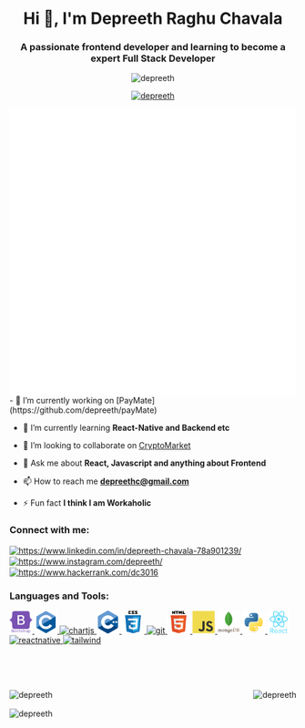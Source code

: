 <h1 align="center">Hi 👋, I'm Depreeth Raghu Chavala</h1>
<h3 align="center">A passionate frontend developer and learning to become a expert Full Stack Developer</h3>

<p align="center"> <img src="https://komarev.com/ghpvc/?username=depreeth&label=Profile%20views&color=0e75b6&style=flat" alt="depreeth" /> </p>

<p align="center"> <a href="https://github.com/ryo-ma/github-profile-trophy"><img src="https://github-profile-trophy.vercel.app/?username=depreeth" alt="depreeth" /></a> </p>
<img align="right" src="https://github.com/depreeth/depreeth/blob/main/96512-developer-animation.gif"/>
<!-- <img align="right" src="64737-connect-globe.gif"/> -->
<br>
<br>
<br>
<br>
<br>
<br>
- 🔭 I’m currently working on [PayMate](https://github.com/depreeth/payMate)

- 🌱 I’m currently learning **React-Native and Backend etc**

- 👯 I’m looking to collaborate on [CryptoMarket](https://github.com/depreeth/CryptoMarket)

- 💬 Ask me about **React, Javascript and anything about Frontend**

- 📫 How to reach me **depreethc@gmail.com**

- ⚡ Fun fact **I think I am Workaholic**

<h3 align="left">Connect with me:</h3>
<p align="left">
<a href="https://linkedin.com/in/https://www.linkedin.com/in/depreeth-chavala-78a901239/" target="blank"><img align="center" src="https://raw.githubusercontent.com/rahuldkjain/github-profile-readme-generator/master/src/images/icons/Social/linked-in-alt.svg" alt="https://www.linkedin.com/in/depreeth-chavala-78a901239/" height="30" width="40" /></a>
<a href="https://instagram.com/https://www.instagram.com/depreeth/" target="blank"><img align="center" src="https://raw.githubusercontent.com/rahuldkjain/github-profile-readme-generator/master/src/images/icons/Social/instagram.svg" alt="https://www.instagram.com/depreeth/" height="30" width="40" /></a>
<a href="https://www.hackerrank.com/https://www.hackerrank.com/dc3016" target="blank"><img align="center" src="https://raw.githubusercontent.com/rahuldkjain/github-profile-readme-generator/master/src/images/icons/Social/hackerrank.svg" alt="https://www.hackerrank.com/dc3016" height="30" width="40" /></a>
</p>

<h3 align="left">Languages and Tools:</h3>
<p align="left"> <a href="https://getbootstrap.com" target="_blank" rel="noreferrer"> <img src="https://raw.githubusercontent.com/devicons/devicon/master/icons/bootstrap/bootstrap-plain-wordmark.svg" alt="bootstrap" width="40" height="40"/> </a> <a href="https://www.cprogramming.com/" target="_blank" rel="noreferrer"> <img src="https://raw.githubusercontent.com/devicons/devicon/master/icons/c/c-original.svg" alt="c" width="40" height="40"/> </a> <a href="https://www.chartjs.org" target="_blank" rel="noreferrer"> <img src="https://www.chartjs.org/media/logo-title.svg" alt="chartjs" width="40" height="40"/> </a> <a href="https://www.w3schools.com/cpp/" target="_blank" rel="noreferrer"> <img src="https://raw.githubusercontent.com/devicons/devicon/master/icons/cplusplus/cplusplus-original.svg" alt="cplusplus" width="40" height="40"/> </a> <a href="https://www.w3schools.com/css/" target="_blank" rel="noreferrer"> <img src="https://raw.githubusercontent.com/devicons/devicon/master/icons/css3/css3-original-wordmark.svg" alt="css3" width="40" height="40"/> </a> <a href="https://git-scm.com/" target="_blank" rel="noreferrer"> <img src="https://www.vectorlogo.zone/logos/git-scm/git-scm-icon.svg" alt="git" width="40" height="40"/> </a> <a href="https://www.w3.org/html/" target="_blank" rel="noreferrer"> <img src="https://raw.githubusercontent.com/devicons/devicon/master/icons/html5/html5-original-wordmark.svg" alt="html5" width="40" height="40"/> </a> <a href="https://developer.mozilla.org/en-US/docs/Web/JavaScript" target="_blank" rel="noreferrer"> <img src="https://raw.githubusercontent.com/devicons/devicon/master/icons/javascript/javascript-original.svg" alt="javascript" width="40" height="40"/> </a> <a href="https://www.mongodb.com/" target="_blank" rel="noreferrer"> <img src="https://raw.githubusercontent.com/devicons/devicon/master/icons/mongodb/mongodb-original-wordmark.svg" alt="mongodb" width="40" height="40"/> </a> <a href="https://www.python.org" target="_blank" rel="noreferrer"> <img src="https://raw.githubusercontent.com/devicons/devicon/master/icons/python/python-original.svg" alt="python" width="40" height="40"/> </a> <a href="https://reactjs.org/" target="_blank" rel="noreferrer"> <img src="https://raw.githubusercontent.com/devicons/devicon/master/icons/react/react-original-wordmark.svg" alt="react" width="40" height="40"/> </a> <a href="https://reactnative.dev/" target="_blank" rel="noreferrer"> <img src="https://reactnative.dev/img/header_logo.svg" alt="reactnative" width="40" height="40"/> </a> <a href="https://tailwindcss.com/" target="_blank" rel="noreferrer"> <img src="https://www.vectorlogo.zone/logos/tailwindcss/tailwindcss-icon.svg" alt="tailwind" width="40" height="40"/> </a> </p>
<br>
<br>
<br>
<p><img align="left" src="https://github-readme-stats.vercel.app/api/top-langs?username=depreeth&show_icons=true&locale=en&layout=compact" alt="depreeth" /></p>

<p>&nbsp;<img align="right" src="https://github-readme-stats.vercel.app/api?username=depreeth&show_icons=true&locale=en" alt="depreeth" /></p>

<p><img align="center" src="https://github-readme-streak-stats.herokuapp.com/?user=depreeth&" alt="depreeth" /></p>
